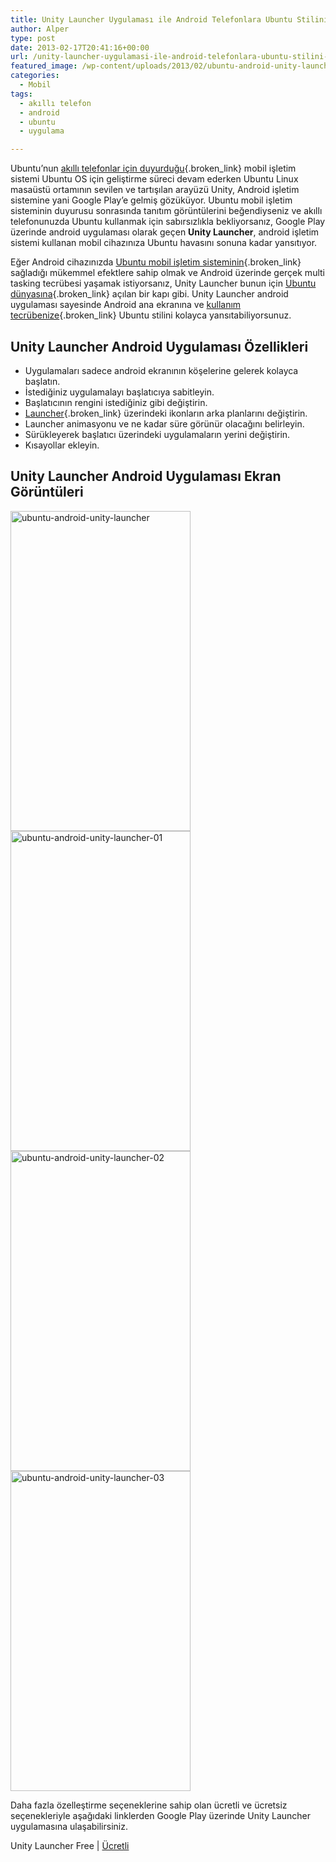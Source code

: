 ```yaml
---
title: Unity Launcher Uygulaması ile Android Telefonlara Ubuntu Stilini Yansıtın
author: Alper
type: post
date: 2013-02-17T20:41:16+00:00
url: /unity-launcher-uygulamasi-ile-android-telefonlara-ubuntu-stilini-yansitin/
featured_image: /wp-content/uploads/2013/02/ubuntu-android-unity-launcher-100x100.jpg
categories:
  - Mobil
tags:
  - akıllı telefon
  - android
  - ubuntu
  - uygulama

---
```

Ubuntu&#8217;nun [akıllı telefonlar için duyurduğu][1]{.broken_link} mobil işletim sistemi Ubuntu OS için geliştirme süreci devam ederken Ubuntu Linux masaüstü ortamının sevilen ve tartışılan arayüzü Unity, Android işletim sistemine yani Google Play&#8217;e gelmiş gözüküyor. Ubuntu mobil işletim sisteminin duyurusu sonrasında tanıtım görüntülerini beğendiyseniz ve akıllı telefonunuzda Ubuntu kullanmak için sabırsızlıkla bekliyorsanız, Google Play üzerinde android uygulaması olarak geçen **Unity Launcher**, android işletim sistemi kullanan mobil cihazınıza Ubuntu havasını sonuna kadar yansıtıyor.

Eğer Android cihazınızda [Ubuntu mobil işletim sisteminin][2]{.broken_link} sağladığı mükemmel efektlere sahip olmak ve Android üzerinde gerçek multi tasking tecrübesi yaşamak istiyorsanız, Unity Launcher bunun için [Ubuntu dünyasına][3]{.broken_link} açılan bir kapı gibi. Unity Launcher android uygulaması sayesinde Android ana ekranına ve [kullanım tecrübenize][4]{.broken_link} Ubuntu stilini kolayca yansıtabiliyorsunuz.

## Unity Launcher Android Uygulaması Özellikleri

  * Uygulamaları sadece android ekranının köşelerine gelerek kolayca başlatın.
  * İstediğiniz uygulamalayı başlatıcıya sabitleyin.
  * Başlatıcının rengini istediğiniz gibi değiştirin.
  * [Launcher][5]{.broken_link} üzerindeki ikonların arka planlarını değiştirin.
  * Launcher animasyonu ve ne kadar süre görünür olacağını belirleyin.
  * Sürükleyerek başlatıcı üzerindeki uygulamaların yerini değiştirin.
  * Kısayollar ekleyin.

## Unity Launcher Android Uygulaması Ekran Görüntüleri

<img class="alignnone size-full wp-image-12035" alt="ubuntu-android-unity-launcher" src="https://www.murekkep.org/wp-content/uploads/2013/02/ubuntu-android-unity-launcher.jpg" width="288" height="512" srcset="https://www.murekkep.org/wp-content/uploads/2013/02/ubuntu-android-unity-launcher.jpg 288w, https://www.murekkep.org/wp-content/uploads/2013/02/ubuntu-android-unity-launcher-225x400.jpg 225w, https://www.murekkep.org/wp-content/uploads/2013/02/ubuntu-android-unity-launcher-28x50.jpg 28w, https://www.murekkep.org/wp-content/uploads/2013/02/ubuntu-android-unity-launcher-56x100.jpg 56w, https://www.murekkep.org/wp-content/uploads/2013/02/ubuntu-android-unity-launcher-112x200.jpg 112w, https://www.murekkep.org/wp-content/uploads/2013/02/ubuntu-android-unity-launcher-171x305.jpg 171w" sizes="(max-width: 288px) 100vw, 288px" /><img class="alignnone size-full wp-image-12036" alt="ubuntu-android-unity-launcher-01" src="https://www.murekkep.org/wp-content/uploads/2013/02/ubuntu-android-unity-launcher-01.jpg" width="288" height="512" srcset="https://www.murekkep.org/wp-content/uploads/2013/02/ubuntu-android-unity-launcher-01.jpg 288w, https://www.murekkep.org/wp-content/uploads/2013/02/ubuntu-android-unity-launcher-01-225x400.jpg 225w, https://www.murekkep.org/wp-content/uploads/2013/02/ubuntu-android-unity-launcher-01-28x50.jpg 28w, https://www.murekkep.org/wp-content/uploads/2013/02/ubuntu-android-unity-launcher-01-56x100.jpg 56w, https://www.murekkep.org/wp-content/uploads/2013/02/ubuntu-android-unity-launcher-01-112x200.jpg 112w, https://www.murekkep.org/wp-content/uploads/2013/02/ubuntu-android-unity-launcher-01-171x305.jpg 171w" sizes="(max-width: 288px) 100vw, 288px" /><img class="alignnone size-full wp-image-12037" alt="ubuntu-android-unity-launcher-02" src="https://www.murekkep.org/wp-content/uploads/2013/02/ubuntu-android-unity-launcher-02.jpg" width="288" height="512" srcset="https://www.murekkep.org/wp-content/uploads/2013/02/ubuntu-android-unity-launcher-02.jpg 288w, https://www.murekkep.org/wp-content/uploads/2013/02/ubuntu-android-unity-launcher-02-225x400.jpg 225w, https://www.murekkep.org/wp-content/uploads/2013/02/ubuntu-android-unity-launcher-02-28x50.jpg 28w, https://www.murekkep.org/wp-content/uploads/2013/02/ubuntu-android-unity-launcher-02-56x100.jpg 56w, https://www.murekkep.org/wp-content/uploads/2013/02/ubuntu-android-unity-launcher-02-112x200.jpg 112w, https://www.murekkep.org/wp-content/uploads/2013/02/ubuntu-android-unity-launcher-02-171x305.jpg 171w" sizes="(max-width: 288px) 100vw, 288px" /><img class="alignnone size-full wp-image-12038" alt="ubuntu-android-unity-launcher-03" src="https://www.murekkep.org/wp-content/uploads/2013/02/ubuntu-android-unity-launcher-03.jpg" width="288" height="512" srcset="https://www.murekkep.org/wp-content/uploads/2013/02/ubuntu-android-unity-launcher-03.jpg 288w, https://www.murekkep.org/wp-content/uploads/2013/02/ubuntu-android-unity-launcher-03-225x400.jpg 225w, https://www.murekkep.org/wp-content/uploads/2013/02/ubuntu-android-unity-launcher-03-28x50.jpg 28w, https://www.murekkep.org/wp-content/uploads/2013/02/ubuntu-android-unity-launcher-03-56x100.jpg 56w, https://www.murekkep.org/wp-content/uploads/2013/02/ubuntu-android-unity-launcher-03-112x200.jpg 112w, https://www.murekkep.org/wp-content/uploads/2013/02/ubuntu-android-unity-launcher-03-171x305.jpg 171w" sizes="(max-width: 288px) 100vw, 288px" /> 

Daha fazla özelleştirme seçeneklerine sahip olan ücretli ve ücretsiz seçenekleriyle aşağıdaki linklerden Google Play üzerinde Unity Launcher uygulamasına ulaşabilirsiniz.

Unity Launcher Free | <a href="https://play.google.com/store/apps/details?id=com.np.omkar.unity" target="_blank" class="broken_link">Ücretli</a>

 [1]: https://www.murekkep.org/akilli-telefonlar-icin-ubuntu-duyuruldu-10345 "Akıllı Telefonlar için Ubuntu Duyuruldu"
 [2]: https://www.murekkep.org/ubuntu-mobil-isletim-sistemine-ilk-bakis-ces-2013-video-10573 "ubuntu mobil işletim sistemi ilk bakış"
 [3]: https://www.murekkep.org/ubuntu-akilli-telefon-kullanmak-icin-3-neden-10658 "ubuntu kullanmak için üç neden"
 [4]: https://www.murekkep.org/10-adimda-android-telefonunuzun-performansini-arttirin-10152 "10 Adımda Android Telefonunuzun Performansını Arttırın"
 [5]: https://www.murekkep.org/android-ana-ekrani-icin-baslaticilar-home-screen-launchers-3806 "android başlatıcılar launcher"